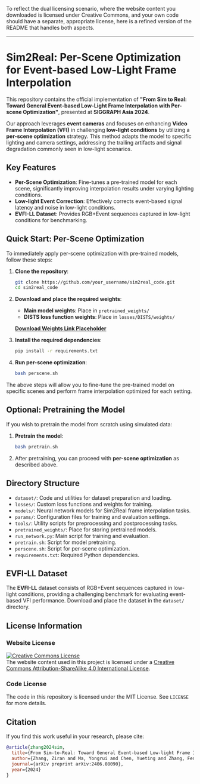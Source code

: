 To reflect the dual licensing scenario, where the website content you downloaded is licensed under Creative Commons, and your own code should have a separate, appropriate license, here is a refined version of the README that handles both aspects.

---

# Sim2Real: Per-Scene Optimization for Event-based Low-Light Frame Interpolation

This repository contains the official implementation of **"From Sim to Real: Toward General Event-based Low-Light Frame Interpolation with Per-scene Optimization"**, presented at **SIGGRAPH Asia 2024**.

Our approach leverages **event cameras** and focuses on enhancing **Video Frame Interpolation (VFI)** in challenging **low-light conditions** by utilizing a **per-scene optimization** strategy. This method adapts the model to specific lighting and camera settings, addressing the trailing artifacts and signal degradation commonly seen in low-light scenarios.

## Key Features

- **Per-Scene Optimization**: Fine-tunes a pre-trained model for each scene, significantly improving interpolation results under varying lighting conditions.
- **Low-light Event Correction**: Effectively corrects event-based signal latency and noise in low-light conditions.
- **EVFI-LL Dataset**: Provides RGB+Event sequences captured in low-light conditions for benchmarking.

## Quick Start: Per-Scene Optimization

To immediately apply per-scene optimization with pre-trained models, follow these steps:

1. **Clone the repository**:
   ```bash
   git clone https://github.com/your_username/sim2real_code.git
   cd sim2real_code
   ```

2. **Download and place the required weights**:
   - **Main model weights**: Place in `pretrained_weights/`
   - **DISTS loss function weights**: Place in `losses/DISTS/weights/`

   **[Download Weights Link Placeholder](your_download_link_here)**

3. **Install the required dependencies**:
   ```bash
   pip install -r requirements.txt
   ```

4. **Run per-scene optimization**:
   ```bash
   bash perscene.sh
   ```

The above steps will allow you to fine-tune the pre-trained model on specific scenes and perform frame interpolation optimized for each setting.

## Optional: Pretraining the Model

If you wish to pretrain the model from scratch using simulated data:

1. **Pretrain the model**:
   ```bash
   bash pretrain.sh
   ```

2. After pretraining, you can proceed with **per-scene optimization** as described above.

## Directory Structure

- `dataset/`: Code and utilities for dataset preparation and loading.
- `losses/`: Custom loss functions and weights for training.
- `models/`: Neural network models for Sim2Real frame interpolation tasks.
- `params/`: Configuration files for training and evaluation settings.
- `tools/`: Utility scripts for preprocessing and postprocessing tasks.
- `pretrained_weights/`: Place for storing pretrained models.
- `run_network.py`: Main script for training and evaluation.
- `pretrain.sh`: Script for model pretraining.
- `perscene.sh`: Script for per-scene optimization.
- `requirements.txt`: Required Python dependencies.

## EVFI-LL Dataset

The **EVFI-LL** dataset consists of RGB+Event sequences captured in low-light conditions, providing a challenging benchmark for evaluating event-based VFI performance. Download and place the dataset in the `dataset/` directory.

## License Information

### Website License
<a rel="license" href="http://creativecommons.org/licenses/by-sa/4.0/"><img alt="Creative Commons License" style="border-width:0" src="https://i.creativecommons.org/l/by-sa/4.0/88x31.png" /></a><br />The website content used in this project is licensed under a <a rel="license" href="http://creativecommons.org/licenses/by-sa/4.0/">Creative Commons Attribution-ShareAlike 4.0 International License</a>.

### Code License
The code in this repository is licensed under the MIT License. See `LICENSE` for more details.

## Citation

If you find this work useful in your research, please cite:

```bibtex
@article{zhang2024sim,
  title={From Sim-to-Real: Toward General Event-based Low-light Frame Interpolation with Per-scene Optimization},
  author={Zhang, Ziran and Ma, Yongrui and Chen, Yueting and Zhang, Feng and Gu, Jinwei and Xue, Tianfan and Guo, Shi},
  journal={arXiv preprint arXiv:2406.08090},
  year={2024}
}
```
